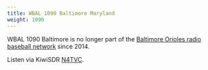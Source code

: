 ```yaml
---
title: WBAL 1090 Baltimore Maryland
weight: 1090
---
```

WBAL 1090 Baltimore is no longer part of the 
[Baltimore Orioles radio baseball network](https://www.mlb.com/orioles/schedule/broadcast-affiliates)
since 2014.

Listen via KiwiSDR [N4TVC](http://n4tvc.zapto.org:8073/?f=1090.00amz10).

